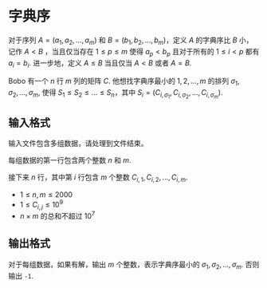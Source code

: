 # 字典序

对于序列 $A = (a_1, a_2, \dots, a_m)$ 和  $B = (b_1, b_2, \dots, b_m)$，定义 $A$ 的字典序比 $B$ 小，记作 $A < B$ ，当且仅当存在 $1 \leq p \leq m$ 使得 $a_p < b_p$ 且对于所有的 $1 \leq i < p$ 都有 $a_i = b_i$. 进一步地，定义 $A \leq B$ 当且仅当 $A < B$ 或者 $A = B$.

Bobo 有一个 $n$ 行 $m$ 列的矩阵 $C$. 他想找字典序最小的 $1, 2, \dots, m$ 的排列 $\sigma_1, \sigma_2, \dots, \sigma_m$, 使得 $S_1 \leq S_2 \leq \dots \leq S_n$，其中 $S_i = (C_{i, \sigma_1}, C_{i, \sigma_2}, \dots, C_{i, \sigma_m})$.

## 输入格式

输入文件包含多组数据，请处理到文件结束。

每组数据的第一行包含两个整数 $n$ 和 $m$.

接下来 $n$ 行，其中第 $i$ 行包含 $m$ 个整数 $C_{i, 1}, C_{i, 2}, \dots, C_{i, m}$.

* $1 \leq n, m \leq 2000$
* $1 \leq C_{i, j} \leq 10^9$
* $n \times m$ 的总和不超过 $10^7$

## 输出格式

对于每组数据，如果有解，输出 $m$ 个整数，表示字典序最小的 $\sigma_1, \sigma_2, \dots, \sigma_m$. 否则输出 `-1`.

<!--SAMPLES-->
